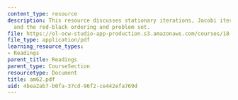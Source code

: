```yaml
---
content_type: resource
description: This resource discusses stationary iterations, Jacobi iterations, Gauss-Seidel
  and the red-black ordering and problem set.
file: https://ol-ocw-studio-app-production.s3.amazonaws.com/courses/18-086-mathematical-methods-for-engineers-ii-spring-2006/4bea2ab7b0fa37cd96f2ce442efa769d_am62.pdf
file_type: application/pdf
learning_resource_types:
- Readings
parent_title: Readings
parent_type: CourseSection
resourcetype: Document
title: am62.pdf
uid: 4bea2ab7-b0fa-37cd-96f2-ce442efa769d
---
```

